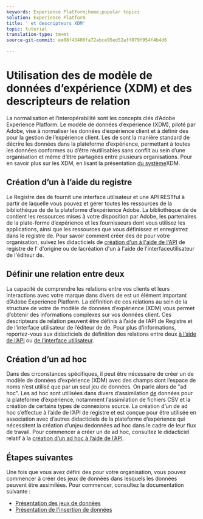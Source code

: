 ```yaml
---
keywords: Experience Platform;home;popular topics
solution: Experience Platform
title: ' et descripteurs XDM'
topic: tutorial
translation-type: tm+mt
source-git-commit: ee08f43400fa72abce95ed52aff879f954f4b4d6

---
```



# Utilisation des  de modèle de données d’expérience (XDM) et des descripteurs de relation

La normalisation et l’interopérabilité sont les concepts clés d’Adobe Experience Platform. Le modèle de données d’expérience (XDM), piloté par Adobe, vise à normaliser les données d’expérience client et à définir des  pour la gestion de l’expérience client. Les  de sont la manière standard de décrire les données dans la plateforme d’expérience, permettant à toutes les données conformes au d’être réutilisables sans conflit au sein d’une organisation et même d’être partagées entre plusieurs organisations. Pour en savoir plus sur les  XDM, en lisant la présentation [du système](../xdm/home.md)XDM.

## Création d’un  à l’aide du registre 

Le Registre des  de fournit une interface utilisateur et une API RESTful à partir de laquelle vous pouvez et gérer toutes les ressources de la bibliothèque de  de la plateforme d’expérience Adobe. La bibliothèque de  de contient les ressources mises à votre disposition par Adobe, les partenaires de la plate-forme d’expérience et les fournisseurs dont vous utilisez les applications, ainsi que les ressources que vous définissez et enregistrez dans le registre  de. Pour savoir comment créer des  de pour votre organisation, suivez les didacticiels de [création d&#39;un à l&#39;aide de l&#39;API](../xdm/tutorials/create-schema-api.md) de registre de l&#39; [](../xdm/tutorials/create-schema-ui.md)d&#39;origine ou de lacréation d&#39;un à l&#39;aide de l&#39;interfaceutilisateur de l&#39;éditeur de.

## Définir une relation entre deux 

La capacité de comprendre les relations entre vos clients et leurs interactions avec votre marque dans divers  de est un élément important d’Adobe Experience Platform. La définition de ces relations au sein de la structure de votre de modèle de données d’expérience (XDM) vous permet d’obtenir des informations complexes sur vos données client. Ces descripteurs de relation peuvent être définis à l’aide de l’API de Registre  et de l’interface utilisateur de l’éditeur de  de. Pour plus d’informations, reportez-vous aux didacticiels de définition des relations entre deux  [à l’aide de l’API](../xdm/tutorials/relationship-api.md) ou [de l’interface utilisateur](../xdm/tutorials/relationship-ui.md).

## Création d’un  ad hoc

Dans des circonstances spécifiques, il peut être nécessaire de créer un de modèle de données d’expérience (XDM) avec des champs dont l’espace de noms n’est utilisé que par un seul jeu de données. On parle alors de  &quot;ad hoc&quot;. Les  ad hoc sont utilisées dans divers d’assimilation [de](../ingestion/home.md) données pour la plateforme d’expérience, notamment l’assimilation de fichiers CSV et la création de certains types de connexions [](../source-connectors/home.md)source. La création d’un  de ad hoc s’effectue à l’aide de l’API de registre et est conçue pour être utilisée en association avec d’autres didacticiels de la plateforme d’expérience qui nécessitent la création d’unjeu dedonnées ad hoc dans le cadre de leur flux de travail. Pour commencer à créer un  de ad hoc, consultez le didacticiel relatif à la [création d’un  ad hoc à l’aide de l’API](../xdm/tutorials/ad-hoc.md).

## Étapes suivantes

Une fois que vous avez défini des  pour votre organisation, vous pouvez commencer à créer des jeux de données dans lesquels les données peuvent être assimilées. Pour commencer, consultez la documentation suivante :

* [Présentation des jeux de données](../catalog/datasets/overview.md)
* [Présentation de l&#39;insertion de données](../ingestion/home.md)